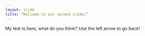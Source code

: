 ```yaml
---
layout: slide
title: “Welcome to our second slide!”
---
```

My test is here, what do you think?
Use the left arrow to go back!
